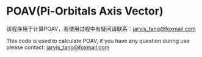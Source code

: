 # POAV(Pi-Orbitals Axis Vector)

该程序用于计算POAV，若使用过程中有疑问请联系：jarvis_tang@foxmail.com

This code is used to calculate POAV, if you have any question during use please contact: jarvis_tang@foxmail.com
